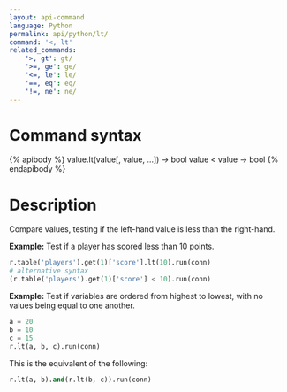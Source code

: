 ```yaml
---
layout: api-command
language: Python
permalink: api/python/lt/
command: '<, lt'
related_commands:
    '>, gt': gt/
    '>=, ge': ge/
    '<=, le': le/
    '==, eq': eq/
    '!=, ne': ne/
---
```


# Command syntax #

{% apibody %}
value.lt(value[, value, ...]) &rarr; bool
value < value &rarr; bool
{% endapibody %}

# Description #

Compare values, testing if the left-hand value is less than the right-hand.

__Example:__ Test if a player has scored less than 10 points.

```py
r.table('players').get(1)['score'].lt(10).run(conn)
# alternative syntax
(r.table('players').get(1)['score'] < 10).run(conn)
```

__Example:__ Test if variables are ordered from highest to lowest, with no values being equal to one another.

```py
a = 20
b = 10
c = 15
r.lt(a, b, c).run(conn)
```

This is the equivalent of the following:

```py
r.lt(a, b).and(r.lt(b, c)).run(conn)
```
